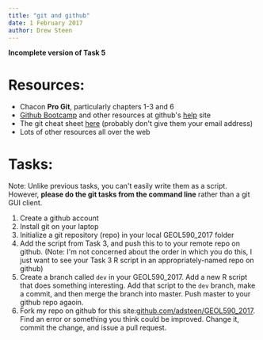 ```yaml
---
title: "git and github"
date: 1 February 2017
author: Drew Steen
---
```


**Incomplete version of Task 5**

# Resources:
* Chacon **Pro Git**, particularly chapters 1-3 and 6
* [Github Bootcamp](https://help.github.com/categories/bootcamp/) and other resources at github's [help](https://help.github.com/) site
* The git cheat sheet [here](https://www.git-tower.com/blog/git-cheat-sheet/) (probably don't give them your email address)
* Lots of other resources all over the web

# Tasks:
Note: Unlike previous tasks, you can't easily write them as a script. However, **please do the git tasks from the command line** rather than a git GUI client.

1. Create a github account
2. Install git on your laptop
3. Initialize a git repository (repo) in your local GEOL590_2017 folder
4. Add the script from Task 3, and push this to to your remote repo on github. (Note: I'm not concerned about the order in which you do this, I just want to see your Task 3 R script in an appropriately-named repo on github)
5. Create a branch called `dev` in your GEOL590_2017. Add a new R script that does something interesting. Add that script to the `dev` branch, make a commit, and then merge the branch into master. Push master to your github repo agaoin.
5. Fork my repo on github for this site:[github.com/adsteen/GEOL590_2017](github.com/adsteen/GEOL590_2017). Find an error or something you think could be improved. Change it, commit the change, and issue a pull request.


